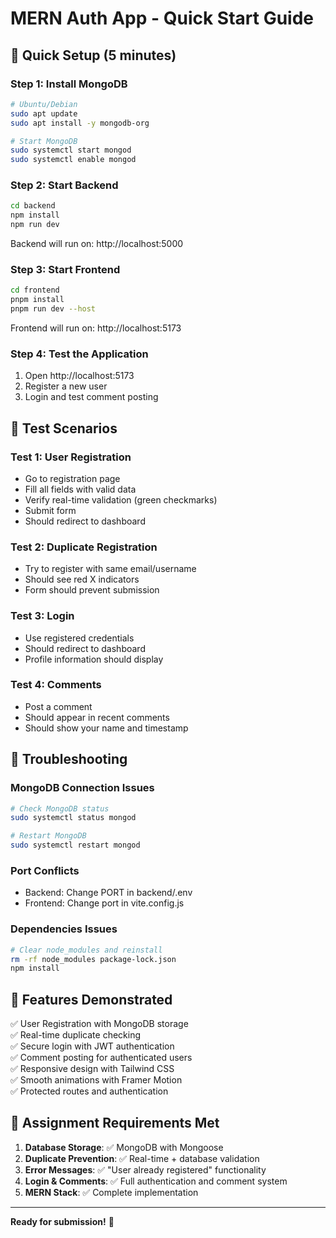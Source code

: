 # MERN Auth App - Quick Start Guide

## 🚀 Quick Setup (5 minutes)

### Step 1: Install MongoDB
```bash
# Ubuntu/Debian
sudo apt update
sudo apt install -y mongodb-org

# Start MongoDB
sudo systemctl start mongod
sudo systemctl enable mongod
```

### Step 2: Start Backend
```bash
cd backend
npm install
npm run dev
```
Backend will run on: http://localhost:5000

### Step 3: Start Frontend
```bash
cd frontend
pnpm install
pnpm run dev --host
```
Frontend will run on: http://localhost:5173

### Step 4: Test the Application
1. Open http://localhost:5173
2. Register a new user
3. Login and test comment posting

## 🧪 Test Scenarios

### Test 1: User Registration
- Go to registration page
- Fill all fields with valid data
- Verify real-time validation (green checkmarks)
- Submit form
- Should redirect to dashboard

### Test 2: Duplicate Registration
- Try to register with same email/username
- Should see red X indicators
- Form should prevent submission

### Test 3: Login
- Use registered credentials
- Should redirect to dashboard
- Profile information should display

### Test 4: Comments
- Post a comment
- Should appear in recent comments
- Should show your name and timestamp

## 🔧 Troubleshooting

### MongoDB Connection Issues
```bash
# Check MongoDB status
sudo systemctl status mongod

# Restart MongoDB
sudo systemctl restart mongod
```

### Port Conflicts
- Backend: Change PORT in backend/.env
- Frontend: Change port in vite.config.js

### Dependencies Issues
```bash
# Clear node_modules and reinstall
rm -rf node_modules package-lock.json
npm install
```

## 📱 Features Demonstrated

✅ User Registration with MongoDB storage  
✅ Real-time duplicate checking  
✅ Secure login with JWT authentication  
✅ Comment posting for authenticated users  
✅ Responsive design with Tailwind CSS  
✅ Smooth animations with Framer Motion  
✅ Protected routes and authentication  

## 🎯 Assignment Requirements Met

1. **Database Storage**: ✅ MongoDB with Mongoose
2. **Duplicate Prevention**: ✅ Real-time + database validation
3. **Error Messages**: ✅ "User already registered" functionality
4. **Login & Comments**: ✅ Full authentication and comment system
5. **MERN Stack**: ✅ Complete implementation

---
**Ready for submission!** 🎉

